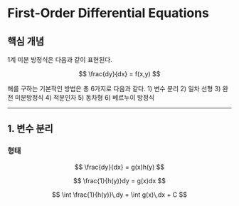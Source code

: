 # First-Order Differential Equations

## 핵심 개념

1계 미분 방정식은 다음과 같이 표현된다. 

$$
\frac{dy}{dx} = f(x,y)
$$

해를 구하는 기본적인 방법은 총 6가지로 다음과 같다. 
    1) 변수 분리
    2) 일차 선형
    3) 완전 미분방정식
    4) 적분인자
    5) 동차형
    6) 베르누이 방정식

---
## 1. 변수 분리

### 형태 

$$
\frac{dy}{dx} = g(x)h(y)
$$

$$
\frac{1}{h(y)}dy = g(x)dx
$$

$$
\int \frac{1}{h(y)}\,dy = \int g(x)\,dx + C
$$
